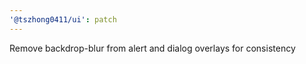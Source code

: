 ```yaml
---
'@tszhong0411/ui': patch
---
```


Remove backdrop-blur from alert and dialog overlays for consistency
